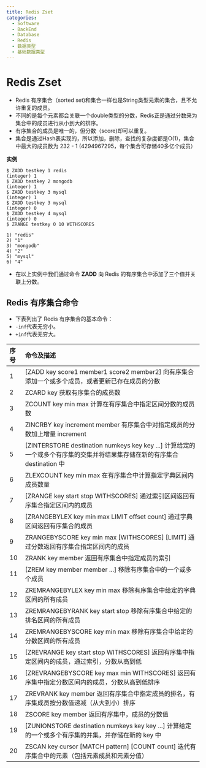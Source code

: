 ```yaml
---
title: Redis Zset
categories:
  - Software
  - BackEnd
  - Database
  - Redis
  - 数据类型
  - 基础数据类型
---
```

# Redis Zset

- Redis 有序集合（sorted set)和集合一样也是String类型元素的集合，且不允许重复的成员。
- 不同的是每个元素都会关联一个double类型的分数，Redis正是通过分数来为集合中的成员进行从小到大的排序。
- 有序集合的成员是唯一的，但分数（score)却可以重复。
- 集合是通过Hash表实现的，所以添加，删除，查找的复杂度都是O(1)，集合中最大的成员数为 232 - 1 (4294967295，每个集合可存储40多亿个成员）

**实例**

```shell
$ ZADD testkey 1 redis
(integer) 1
$ ZADD testkey 2 mongodb
(integer) 1
$ ZADD testkey 3 mysql
(integer) 1
$ ZADD testkey 3 mysql
(integer) 0
$ ZADD testkey 4 mysql
(integer) 0
$ ZRANGE testkey 0 10 WITHSCORES

1) "redis"
2) "1"
3) "mongodb"
4) "2"
5) "mysql"
6) "4"
```

- 在以上实例中我们通过命令 **ZADD** 向 Redis 的有序集合中添加了三个值并关联上分数。

## Redis 有序集合命令

- 下表列出了 Redis 有序集合的基本命令：
- `-inf`代表无穷小。
- `+inf`代表无穷大。

| 序号 | 命令及描述                                                   |
| :--- | :----------------------------------------------------------- |
| 1    | [ZADD key score1 member1 score2 member2\]  向有序集合添加一个或多个成员，或者更新已存在成员的分数 |
| 2    | ZCARD key  获取有序集合的成员数                              |
| 3    | ZCOUNT key min max  计算在有序集合中指定区间分数的成员数     |
| 4    | ZINCRBY key increment member  有序集合中对指定成员的分数加上增量 increment |
| 5    | [ZINTERSTORE destination numkeys key key ...\]  计算给定的一个或多个有序集的交集并将结果集存储在新的有序集合 destination 中 |
| 6    | ZLEXCOUNT key min max  在有序集合中计算指定字典区间内成员数量 |
| 7    | [ZRANGE key start stop WITHSCORES\]  通过索引区间返回有序集合指定区间内的成员 |
| 8    | [ZRANGEBYLEX key min max LIMIT offset count\]  通过字典区间返回有序集合的成员 |
| 9    | ZRANGEBYSCORE key min max [WITHSCORES\] [LIMIT]  通过分数返回有序集合指定区间内的成员 |
| 10   | ZRANK key member  返回有序集合中指定成员的索引               |
| 11   | [ZREM key member member ...\]  移除有序集合中的一个或多个成员 |
| 12   | ZREMRANGEBYLEX key min max  移除有序集合中给定的字典区间的所有成员 |
| 13   | ZREMRANGEBYRANK key start stop  移除有序集合中给定的排名区间的所有成员 |
| 14   | ZREMRANGEBYSCORE key min max  移除有序集合中给定的分数区间的所有成员 |
| 15   | [ZREVRANGE key start stop WITHSCORES\]  返回有序集中指定区间内的成员，通过索引，分数从高到低 |
| 16   | [ZREVRANGEBYSCORE key max min WITHSCORES\]  返回有序集中指定分数区间内的成员，分数从高到低排序 |
| 17   | ZREVRANK key member  返回有序集合中指定成员的排名，有序集成员按分数值递减（从大到小）排序 |
| 18   | ZSCORE key member  返回有序集中，成员的分数值                 |
| 19   | [ZUNIONSTORE destination numkeys key key ...\]  计算给定的一个或多个有序集的并集，并存储在新的 key 中 |
| 20   | ZSCAN key cursor [MATCH pattern\] [COUNT count]  迭代有序集合中的元素（包括元素成员和元素分值） |